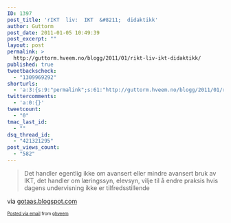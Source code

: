 ```yaml
---
ID: 1397
post_title: 'rIKT  liv:  IKT  &#8211;  didaktikk'
author: Guttorm
post_date: 2011-01-05 10:49:39
post_excerpt: ""
layout: post
permalink: >
  http://guttorm.hveem.no/blogg/2011/01/rikt-liv-ikt-didaktikk/
published: true
tweetbackscheck:
  - "1309969292"
shorturls:
  - 'a:3:{s:9:"permalink";s:61:"http://guttorm.hveem.no/blogg/2011/01/rikt-liv-ikt-didaktikk/";s:7:"tinyurl";s:26:"http://tinyurl.com/3tqykdm";s:4:"isgd";s:19:"http://is.gd/c6D3k6";}'
twittercomments:
  - 'a:0:{}'
tweetcount:
  - "0"
tmac_last_id:
  - ""
dsq_thread_id:
  - "421321295"
post_views_count:
  - "582"
---
```

<div class='posterous_autopost'><div class="posterous_bookmarklet_entry"> <blockquote class="posterous_short_quote">Det handler egentlig ikke om avansert eller mindre avansert bruk av IKT, det handler om læringssyn, elevsyn, vilje til å endre praksis hvis dagens undervisning ikke er tilfredsstillende</blockquote>    <div class="posterous_quote_citation">via <a href="http://gotaas.blogspot.com/2010/12/ikt-didaktikk.html?spref=tw">gotaas.blogspot.com</a></div> <p></p></div>      <p style="font-size: 10px;">  <a href="http://posterous.com">Posted via email</a>   from <a href="http://ghveem.posterous.com/rikt-liv-ikt-didaktikk">ghveem</a>  </p>  </div>